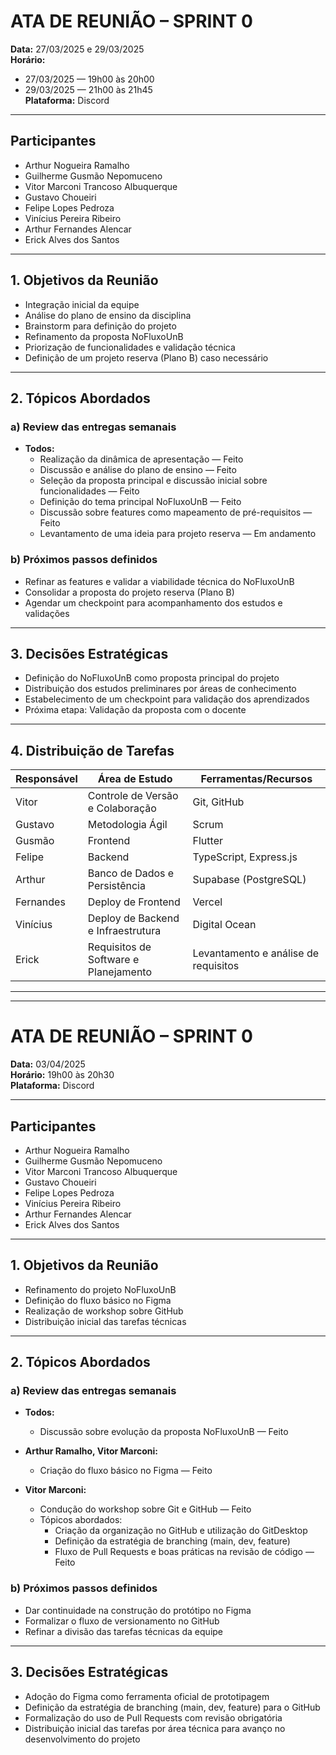# ATA DE REUNIÃO – SPRINT 0

**Data:** 27/03/2025 e 29/03/2025  
**Horário:**  
- 27/03/2025 — 19h00 às 20h00  
- 29/03/2025 — 21h00 às 21h45  
**Plataforma:** Discord  

---

## Participantes

- Arthur Nogueira Ramalho  
- Guilherme Gusmão Nepomuceno  
- Vitor Marconi Trancoso Albuquerque  
- Gustavo Choueiri  
- Felipe Lopes Pedroza  
- Vinícius Pereira Ribeiro  
- Arthur Fernandes Alencar  
- Erick Alves dos Santos  

---

## 1. Objetivos da Reunião

- Integração inicial da equipe  
- Análise do plano de ensino da disciplina  
- Brainstorm para definição do projeto  
- Refinamento da proposta NoFluxoUnB  
- Priorização de funcionalidades e validação técnica  
- Definição de um projeto reserva (Plano B) caso necessário  

---

## 2. Tópicos Abordados

### a) Review das entregas semanais

- **Todos:**  
  - Realização da dinâmica de apresentação — Feito  
  - Discussão e análise do plano de ensino — Feito  
  - Seleção da proposta principal e discussão inicial sobre funcionalidades — Feito  
  - Definição do tema principal NoFluxoUnB — Feito  
  - Discussão sobre features como mapeamento de pré-requisitos — Feito  
  - Levantamento de uma ideia para projeto reserva — Em andamento  

### b) Próximos passos definidos

- Refinar as features e validar a viabilidade técnica do NoFluxoUnB  
- Consolidar a proposta do projeto reserva (Plano B)  
- Agendar um checkpoint para acompanhamento dos estudos e validações  

---

## 3. Decisões Estratégicas

- Definição do NoFluxoUnB como proposta principal do projeto  
- Distribuição dos estudos preliminares por áreas de conhecimento  
- Estabelecimento de um checkpoint para validação dos aprendizados  
- Próxima etapa: Validação da proposta com o docente  

---

## 4. Distribuição de Tarefas

| Responsável    | Área de Estudo                        | Ferramentas/Recursos                      |
|----------------|----------------------------------------|--------------------------------------------|
| Vitor          | Controle de Versão e Colaboração      | Git, GitHub                               |
| Gustavo        | Metodologia Ágil                      | Scrum                                      |
| Gusmão         | Frontend                              | Flutter                                    |
| Felipe         | Backend                               | TypeScript, Express.js                     |
| Arthur         | Banco de Dados e Persistência         | Supabase (PostgreSQL)                      |
| Fernandes      | Deploy de Frontend                    | Vercel                                     |
| Vinícius       | Deploy de Backend e Infraestrutura    | Digital Ocean                              |
| Erick          | Requisitos de Software e Planejamento | Levantamento e análise de requisitos       |

---

---

# ATA DE REUNIÃO – SPRINT 0

**Data:** 03/04/2025  
**Horário:** 19h00 às 20h30  
**Plataforma:** Discord  

---

## Participantes

- Arthur Nogueira Ramalho  
- Guilherme Gusmão Nepomuceno  
- Vitor Marconi Trancoso Albuquerque  
- Gustavo Choueiri  
- Felipe Lopes Pedroza  
- Vinícius Pereira Ribeiro  
- Arthur Fernandes Alencar  
- Erick Alves dos Santos  

---

## 1. Objetivos da Reunião

- Refinamento do projeto NoFluxoUnB  
- Definição do fluxo básico no Figma  
- Realização de workshop sobre GitHub  
- Distribuição inicial das tarefas técnicas  

---

## 2. Tópicos Abordados

### a) Review das entregas semanais

- **Todos:**  
  - Discussão sobre evolução da proposta NoFluxoUnB — Feito  

- **Arthur Ramalho, Vitor Marconi:**  
  - Criação do fluxo básico no Figma — Feito  

- **Vitor Marconi:**  
  - Condução do workshop sobre Git e GitHub — Feito  
  - Tópicos abordados:  
    - Criação da organização no GitHub e utilização do GitDesktop  
    - Definição da estratégia de branching (main, dev, feature)  
    - Fluxo de Pull Requests e boas práticas na revisão de código — Feito  

### b) Próximos passos definidos

- Dar continuidade na construção do protótipo no Figma  
- Formalizar o fluxo de versionamento no GitHub  
- Refinar a divisão das tarefas técnicas da equipe  

---

## 3. Decisões Estratégicas

- Adoção do Figma como ferramenta oficial de prototipagem  
- Definição da estratégia de branching (main, dev, feature) para o GitHub  
- Formalização do uso de Pull Requests com revisão obrigatória  
- Distribuição inicial das tarefas por área técnica para avanço no desenvolvimento do projeto  
